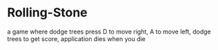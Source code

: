 # Rolling-Stone
a game where dodge trees
press D to move right, A to move left, dodge trees to get score, application dies when you die
